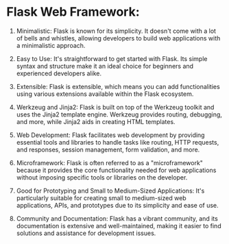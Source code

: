# Flask Web Framework:

1. Minimalistic: Flask is known for its simplicity. It doesn't come with a lot of bells and whistles, allowing developers to build web applications with a minimalistic approach.

2. Easy to Use: It's straightforward to get started with Flask. Its simple syntax and structure make it an ideal choice for beginners and experienced developers alike.

3. Extensible: Flask is extensible, which means you can add functionalities using various extensions available within the Flask ecosystem.

4. Werkzeug and Jinja2: Flask is built on top of the Werkzeug toolkit and uses the Jinja2 template engine. Werkzeug provides routing, debugging, and more, while Jinja2 aids in creating HTML templates.

5. Web Development: Flask facilitates web development by providing essential tools and libraries to handle tasks like routing, HTTP requests, and responses, session management, form validation, and more.

6. Microframework: Flask is often referred to as a "microframework" because it provides the core functionality needed for web applications without imposing specific tools or libraries on the developer.

7. Good for Prototyping and Small to Medium-Sized Applications: It's particularly suitable for creating small to medium-sized web applications, APIs, and prototypes due to its simplicity and ease of use.

8. Community and Documentation: Flask has a vibrant community, and its documentation is extensive and well-maintained, making it easier to find solutions and assistance for development issues.
